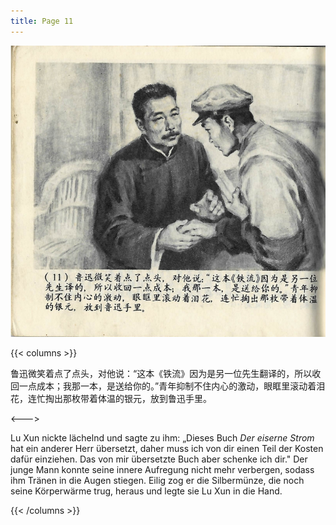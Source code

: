 ```yaml
---
title: Page 11
---
```


![luxun front](../../../images/luxun/MaiShuDeGuShi/12-page-00001.jpg)

{{< columns >}}

鲁迅微笑着点了点头，对他说：“这本《铁流》因为是另一位先生翻译的，所以收回一点成本；我那一本，是送给你的。”青年抑制不住内心的激动，眼眶里滚动着泪花，连忙掏出那枚带着体温的银元，放到鲁迅手里。

<--->

Lu Xun nickte lächelnd und sagte zu ihm: „Dieses Buch *Der eiserne Strom* hat ein anderer Herr übersetzt, daher muss ich von dir einen Teil der Kosten dafür einziehen. Das von mir übersetzte Buch aber schenke ich dir." Der junge Mann konnte seine innere Aufregung nicht mehr verbergen, sodass ihm Tränen in die Augen stiegen. Eilig zog er die Silbermünze, die noch seine Körperwärme trug, heraus und legte sie Lu Xun in die Hand.

{{< /columns >}}